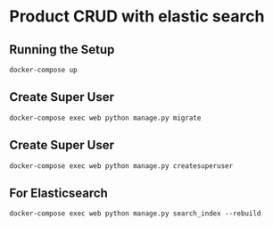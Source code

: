 # Product CRUD with elastic search

## Running the Setup
`docker-compose up`

## Create Super User
`docker-compose exec web python manage.py migrate`

## Create Super User
`docker-compose exec web python manage.py createsuperuser`

## For Elasticsearch 
`docker-compose exec web python manage.py search_index --rebuild`
